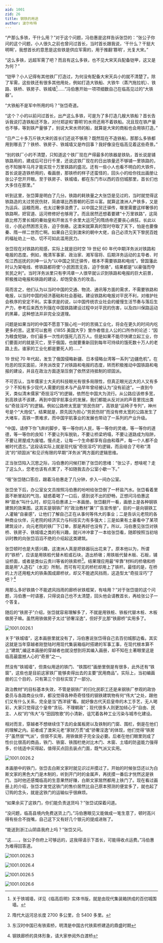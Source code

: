 ```yaml
---
aid: 1001
zid: 26
title: 钢铁的用途
author: 波尔布特
---
```


“产那么多铁，干什么用？”对于这个问题，冯伯惠是这样告诉张岱的：“张公子你问的这个问题，小人很久之前也曾问过首长，当时首长跟我说，‘干什么？干挺大明啊’，我想首长的意思是这些铁是供应军需的，用于推翻‘篡明’，光复大宋。”

“这么多铁，远超军需了吧？而且有这么多铁，也不见大宋天兵配备铠甲，这又是为何？”

“铠甲？小人记得有其他铁厂打造过，为何没有配备大宋天兵小的就不清楚了。除了军需，这些铁还有很多其他用处，例如打造大铁船、大铁牛（蒸汽拖拉机）、铁路、铁桥、铁房子、铁城墙[^注1]……”冯伯惠开始一项项细数自己在临高见过的“大铁器”。

“大铁船不是军中所用的吗？”张岱奇道。

“这个？小的以前问过首长，出产这么多铁，可是为了多打造几艘大铁船？首长告诉我说打造铁船还不急，对付郑逆和‘篡明’的水师还用不着铁船。况且现在铁产量也不够，等到铁产量够了，别说大宋水师的船，就算是大宋的商船也会用铁打造。”

“日产二十多万斤铁大宋的首长们还说不够用？既然现在不造铁船，那那么多铁都用到哪去了？铁桥、铁房子、铁城墙又是咋回事？我好像没在临高见着这些奇景。”

“别的铁厂小的不清楚，只知道这个铁厂现在产得最多的铁器是铁轨，首长说是铺铁路用的，建成后可日行千里，还说这铁厂现在的日出铁量还不够铺一里铁路的，也不知猴年马月才能实现十万里铁路的盛况。还有一些小人也看不明白的大铁件，首长说是造铁桥用的，看画册，那铁桥的样子还蛮怪的，回头小的给你找出画册让张公子您开开眼。至于铁房子、铁城墙，都在东门市以西的百仞城那里，首长们也大多住在那里。”

听到这里，张岱算是明白了几分。铁路的耗铁量之大张岱是见过的，当时就觉得这铁路造的太过劳民伤财，简直堪比西晋朝的石崇斗富。就算这澳洲人产铁多，又是为运兵、运粮而用，也太过奢侈浪费了。以中国之贸迁驿传，哪里需要这样奢侈的铁路啊，把官道、运河修修好也够用了。而且居然还想着要建“十万里铁路”，这简直比修万里长城的秦始皇和开凿五千余里大运河[^注2]的隋炀帝还要丧心病狂。长此以往，小民必然困苦无告，迫于倒悬。这澳宋就算真的暂时夺取了天下，怕是也要像秦、隋一样二世而亡啊。如果自己见到澳宋的朝中大佬，自己必须为天下黎民百姓的福祉劝上一劝，切不可如此滥用民力。

张岱现在对铁路的观感，实际上就是旧时空 19 世纪 60 年代中期洋务派对铁路和电报的态度。例如，晚清军事家、政治家、湘军宿将、后期洋务运动的主导者、时任江西巡抚的刘坤一认为“以中国之贸迁驿传，根本不需要铁路和电线”。曾国藩此时认为架电线、修铁路都将使“小民困苦无告，迫于倒悬”，结果都是“以豪强而夺贫民之利”。当时洋务派里只有李鸿章一人很早就认识到铁路和电报的巨大前景，积极推动电报和铁路的建设，却饱受各方的攻击。

简而言之，他们认为以当时中国的交通、物流、通讯等方面的需求，不需要铁路和电报，以当时中国的经济基础和社会基础，建设铁路和电报对平民不利，对维护社会秩序的安定不利。实事求是的说，以中国传统农业社会的缓慢生活节奏与落后生产力，参考后来西方列强在中国铁路建设过程中对平民的伤害，以及四川保路运动的黑幕，这种想法并非完全没道理。

问题是如果当时的中国不愿意下狠心吃一时的苦搞工业化，将会在更久的时间内吃更多的苦。这里可以套用《1855 美国大亨》里作者借主人公的口所作的论述：“因为粮食短缺，你们最多一次性的饿死几百万人。但是如果不能尽快建立起工业，你们要面对的就是灭亡，至于俄国，也就要重新回到每年可持续的饿死数十万人的老路上去。谁家的工业化都是要死人的……”

19 世纪 70 年代起，发生了俄国侵略新疆、日本侵略台湾等一系列“边疆危机”。在险恶的现实面前，洋务派改变了对铁路和电报的态度，转而积极推动中国铁路和电报的建设，并且在政治方面逐渐压倒了依然坚持抵制的顽固派。

不可否认，当年儒家士大夫的科技眼光有很多局限性，但真正眼光远大的人又有多少？不知有多少现代人需要的技术与产品早年曾经被认为“没有前途”。一直到今天，类似清末儒家“奇技淫巧”的逻辑，依然在中国大为流行。从公路应该修多宽，到高铁该不该建，再到中国宇航事业的发展，我们都能从反对派的声音里找出类似“奇技淫巧”的逻辑。例如公路修太宽是“劳民伤财”，高铁是“运椅子专列”，神州号是个“大炮仗”。结果就是，原先因为担心“劳民伤财”而没有修太宽的公路发生了大堵车，高铁一票难求，而中国宇航事业的发展也带动了一系列的产业升级。

“中国，请停下你飞奔的脚步，等一等你的人民，等一等你的灵魂，等一等你的道德，等一等你的良知！不要让列车脱轨，不要让桥梁坍塌，不要让道路成为陷阱，不要让房屋成为废墟。慢点走，让每一个生命都享有自由和尊严，每一个人都不会被时代遗忘。”这段话实际上就是现代版“奇技淫巧”的逻辑，而且结合了号称“清流”的“顽固派”和见识有限的早期“洋务派”两方面的逻辑思维。

正当张岱陷入沉思之际，冯伯惠的问候打断了张岱的思绪：“张公子，想啥呢？走了这么久，您老也该有点累了，不如随我去办公室小歇一下。”

“哦”张岱随口答应，跟着冯伯惠走了几分钟，步入一间办公室。

张岱坐下后，办公室女文员按照冯伯惠的吩咐给张岱倒了一杯盐汽水。张岱看着里面不断冒起的气泡，疑惑着喝了一口后，感到说不出的舒畅，正想问冯伯惠这种“甜水”叫什么时，却见冯伯惠递上一本画册。张岱翻开一看，画册上是各种钢铁建筑的效果图。这其实是钢铁厂的“政治教材”兼“广告宣传册”，目的一是向钢铁工人灌输“自豪感”，让他们了解自己正在从事何等伟大的事业；二是告诉元老院的各种商业伙伴，元老院的经济实力与科技实力有多强大；三是如果有土豪看中了某项建筑设计，向元老院的铁厂下订单，那是再好也没有了。所以，冯伯惠见张岱对铁桥、铁房子、铁城墙之类的有兴趣，就兴冲冲拿了一本给张岱看，随即按照当初培训时教的向张岱滔滔不绝的介绍起这类建筑。

张岱顿时也是大感兴趣，这澳洲人真是把铁器玩出花来了。原本他以为，所谓的“铁桥”，应该是用铁桩代替木桩或石块，造出桥墩；用铁板代替木板、石板，铺设桥面，或者是类似云贵川等省的铁索桥[^注3]。结果理应用最“牢靠”材料的桥墩和桥面是用“人造石”（水泥）所制，而可有可无的桥栏却用上了铁杆。最怪的是，在桥的上方还用粗大的铁条围成廊桥状，却又不能遮风挡雨，这造型太“奇技淫巧”了吧？[^注4]

用那么多好铁搞个不能遮风挡雨的廊桥状铁框架，有啥用？”对于张岱提的这个问题，冯伯惠一时语塞，只得说自己也不太清楚，回头他会请教首长，再给张公子一个答复。

随后的“铁房子”介绍，张岱就容易理解多了，不就是用铁桩、铁板代替木桩、木板做房子嘛。虽然用铁做房子太过“骄奢淫逸”，但好歹比那“铁廊桥”实用多了。

![1001.0026.1](/1001/0026/1.webp)

关于“铁城墙”，这本画册里就没有了，冯伯惠说张岱得自己去百仞城那边看。其实这就是当年穿越者刚登陆时用现代集装箱临时搭建的军事工事，在现代根本算不上“建筑”,编这本画册的穿越者也就没想到将其编入画册，却不知在土著眼里这是临高最震撼人心的“奇景”之一。

然没有“铁城墙”，但类似用途的铁门、“铁围栏”画册里倒是有很多，此外还有“铁窗”，这些也是目前这家铁厂能够卖得出去的主要“民用商品”。实际上，当初编画册的三个目的，只有第三个目标实现了一部分。

政治教材”的目标基本失效，不管是钢铁厂的归化民职工还是来钢铁厂参观的政协委员与各路商业伙伴，都没觉得各种奇奇怪怪的钢铁建筑物有何“伟大”之处，跟他们又有什么关系，完全是当“西洋镜”看。就好像古代天启皇帝的木工手艺，无人喝彩，大家只觉得这个皇帝“贪玩、不理朝政”；现代很多人则更加倾心于“自由、民主、人权”的“伟大”与“田园牧歌”的小清新，诅咒着各种工业污染与城市化建设。

相对而言，穿越者不想继续住下去的金属板房以及铁制的门窗、围栏，倒是在他们的理解之内。前者成了澳宋元老“家财万贯”或“骄奢淫逸”的体现，他们觉得“铁房子”虽然很“气派”，但很不实用，用铁做房子完全没必要。后者在他们眼里则成了性价比很高的商品，铁门、铁窗、铁围栏绝对比木门、木窗、土墙的防盗能力强得多，价钱适中买得起，值得买点回去装点门面，既气派又实用。

![1001.0026.2](/1001/0026/2.webp)

本画册中的铁门，张岱去白斯文家时就见识过并摸过了。开始的时候张岱还以为白斯文家的黑色大门是木制的，听到开门时的金属声，再抚摸一番后才恍然这是铁门。当时他还感慨临高的生意果然好赚，白斯文家居然都用上铁门了。现在看过画册上的介绍，张岱才发觉这铁门的售价居然比自己原本预测的便宜多了，就也起了订购的念头，就是这铁门的运输似乎很麻烦。

“如果余买了这铁门，你们能负责送货吗？”张岱试探着问道。

“没问题，临高县境内免费送货上门。”冯伯惠眼见又能做成一笔生意了，顿时高兴得有些合不拢嘴，自己这下又有好几个银元的提成进账了。

“能送到浙江山阴县我府上吗？”张岱又问。

“这……，张公子你府上可够远的，这我得请示下首长，可能得收点运费。”冯伯惠为难得回答道。

[^注1]: 关于铁城墙，详见《临高启明》实体书版，就是由现代集装箱拼成的百仞城围墙。

![1001.0026.3](/1001/0026/3.webp)

[^注2]: 隋代大运河总长度 2700 多公里，合 5400 多里。

![1001.0026.4](/1001/0026/4.webp)

[^注3]: 东汉时中国已有铁索桥，明清是中国古代铁索桥建造的鼎盛时期

![1001.0026.5](/1001/0026/5.webp)

[^注4]: 钢铁廊桥的具体形象，请大家参阅外白渡桥

![1001.0026.6](/1001/0026/6.webp)
